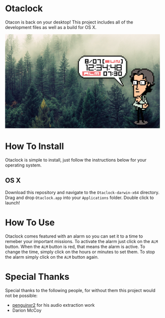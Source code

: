 # Otaclock

Otacon is back on your desktop!  This project includes all of the development files as well as a build for OS X.

![Otaclock](./src/images/otaclock.png)

# How To Install

Otaclock is simple to install, just follow the instructions below for your operating system.

## OS X

Download this repository and navigate to the `Otaclock-darwin-x64` directory.  Drag and drop `Otaclock.app` into your `Applications` folder.  Double click to launch!

# How To Use

Otaclock comes featured with an alarm so you can set it to a time to remeber your important missions.  To activate the alarm just click on the `ALM` button.  When the `ALM` button is red, that means the alarm is active.  To change the time, simply click on the hours or minutes to set them.  To stop the alarm simply click on the `ALM` button again.

# Special Thanks

Special thanks to the following people, for without them this project would not be possible:

* [penguinxr2](https://github.com/penguinxr2) for his audio extraction work
* Darion McCoy